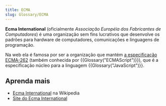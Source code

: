 ```yaml
---
title: ECMA
slug: Glossary/ECMA
---
```


**Ecma International** (oficialmente _Associação Européia dos Fabricantes de Computadores_) é uma organização sem fins lucrativos que desenvolve os padrões para hardware de computadores, comunicações e linguagens de programação.

Na web ela é famosa por ser a organização que mantém [a especificação ECMA-262](http://www.ecma-international.org/publications/standards/Ecma-262.htm) (também conhecida por {{Glossary("ECMAScript")}}), que é a especificação núcleo para a linguagem {{Glossary("JavaScript")}}.

## Aprenda mais

- [Ecma International](https://pt.wikipedia.org/wiki/Ecma_International) na Wikipedia
- [Site do Ecma International](http://www.ecma-international.org/)
